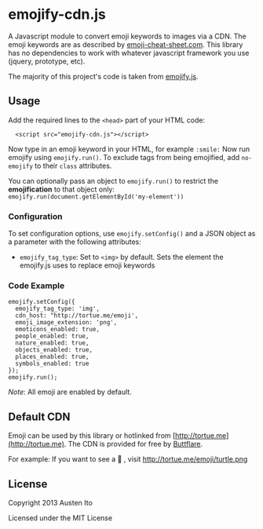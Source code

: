 # emojify-cdn.js

A Javascript module to convert emoji keywords to images via a CDN. The emoji keywords are as described by [emoji-cheat-sheet.com](http://www.emoji-cheat-sheet.com). This library has no dependencies to work with whatever javascript framework you use (jquery, prototype, etc).

The majority of this project's code is taken from [emojify.js](http://hassankhan.github.com/emojify.js).

## Usage
Add the required lines to the ``<head>`` part of your HTML code:

```
  <script src="emojify-cdn.js"></script>
```

Now type in an emoji keyword in your HTML, for example ``:smile:``
Now run emojify using ``emojify.run()``.
To exclude tags from being emojified, add ``no-emojify`` to their ``class`` attributes.

You can optionally pass an object to ``emojify.run()`` to restrict the **emojification** to that object only: ``emojify.run(document.getElementById('my-element'))``

### Configuration
To set configuration options, use `emojify.setConfig()` and a JSON object as a parameter with the following attributes:
* ``emojify_tag_type``: Set to `<img>` by default. Sets the element the emojify.js uses to replace emoji keywords


### Code Example

    emojify.setConfig({
      emojify_tag_type: 'img',
      cdn_host: "http://tortue.me/emoji',
      emoji_image_extension: 'png',
      emoticons_enabled: true,
      people_enabled: true,
      nature_enabled: true,
      objects_enabled: true,
      places_enabled: true,
      symbols_enabled: true
    });
    emojify.run();
    
*Note*: All emoji are enabled by default.

## Default CDN

Emoji can be used by this library or hotlinked from [http://tortue.me](http://tortue.me). The CDN is provided for free by [Buttflare](http://www.buttflare.com).

For example: If you want to see a :turtle: , visit http://tortue.me/emoji/turtle.png

## License

Copyright 2013 Austen Ito

Licensed under the MIT License
